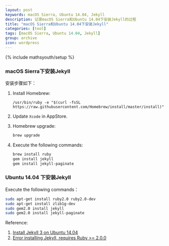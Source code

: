 ```yaml
---
layout: post
keywords: macOS Sierra, Ubuntu 14.04, Jekyll
description: 记录macOS Sierra和Ubuntu 14.04下安装Jekyll的过程
title: "macOS Sierra和Ubuntu 14.04下安装Jekyll"
categories: [tool]
tags: [macOS Sierra, Ubuntu 14.04, Jekyll]
group: archive
icon: wordpress
---
```

{% include mathsyouth/setup %}


### macOS Sierra下安装Jekyll

安装步骤如下：

1. Install Homebrew:<br>

   ```
   /usr/bin/ruby -e "$(curl -fsSL https://raw.githubusercontent.com/Homebrew/install/master/install)"
   ```

1. Update `Xcode` in AppStore.
1. Homebrew upgrade:<br>

   ```bash
   brew upgrade
   ```

1. Execute the following commands:<br>

   ```bash
   brew install ruby
   gem install jekyll
   gem install jekyll-paginate
   ```

### Ubuntu 14.04 下安装Jekyll

Execute the following commands：

```bash
sudo apt-get install ruby2.0 ruby2.0-dev
sudo apt-get install zlib1g-dev
sudo gem2.0 install jekyll
sudo gem2.0 install jekyll-paginate
```

Reference:

1. [Install Jekyll 3 on Ubuntu 14.04](http://www.antoniocoratelli.eu/articles/2016-08/install-jekyll-3-on-ubuntu-14-04/)
1. [Error installing Jekyll, requires Ruby >= 2.0.0](http://stackoverflow.com/questions/33503796/error-installing-jekyll-requires-ruby-2-0-0/41093376#41093376)
